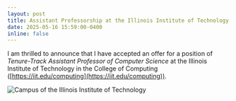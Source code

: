 ```yaml
---
layout: post
title: Assistant Professorship at the Illinois Institute of Technology.
date: 2025-05-16 15:59:00-0400
inline: false
---
```


I am thrilled to announce that I have accepted an offer for a position of
_Tenure-Track Assistant Professor of Computer Science_ at the Illinois
Institute of Technology in the College of Computing ([https://iit.edu/computing](https://iit.edu/computing)).

<div class="text-center pt-5">
    <img 
    alt="Campus of the Illinois Institute of Technology"
    src="/assets/img/iit-campus.png" 
    class="w-100 img-fluid data-zoomable">
</div>